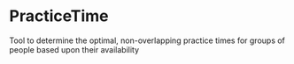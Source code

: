 # PracticeTime
Tool to determine the optimal, non-overlapping practice times for groups of people based upon their availability
